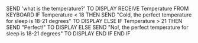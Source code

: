 SEND 'what is the temperature?' TO DISPLAY 
RECEIVE Temperature FROM KEYBOARD 
IF Temperature < 18 THEN 
SEND "Cold, the perfect temperature for sleep is 18-21 degrees" TO DISPLAY 
ELSE 
IF Temperature > 21 THEN
SEND "Perfect!" TO DISPLAY 
ELSE 
SEND "No!, the perfect temperature for sleep is 18-21 degrees" TO DISPLAY 
END IF 
END IF
